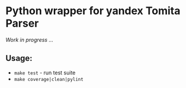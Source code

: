 Python wrapper for yandex Tomita Parser
=====================

*Work in progress ...*

Usage:
------

- `make test` - run test suite
- `make coverage|clean|pylint`